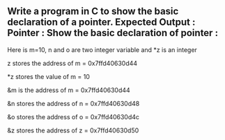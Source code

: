 Write a program in C to show the basic declaration of a pointer.
Expected Output :
 Pointer : Show the basic declaration of pointer :                                                            
-------------------------------------------------------                                                       
 Here is m=10, n and o are two integer variable and *z is an integer                                          
                                                                                                              
 z stores the address of m  = 0x7ffd40630d44                                                                  
                                                                                                              
 *z stores the value of m = 10                                                                                
                                                                                                              
 &m is the address of m = 0x7ffd40630d44                                                                      
                                                                                                              
 &n stores the address of n = 0x7ffd40630d48                                                                  
                                                                                                              
 &o  stores the address of o = 0x7ffd40630d4c                                                                 
                                                                                                              
 &z stores the address of z = 0x7ffd40630d50   
